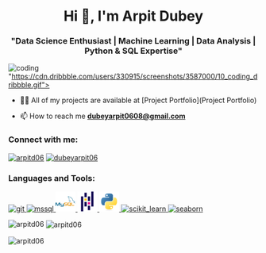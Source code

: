 <h1 align="center">Hi 👋, I'm Arpit Dubey</h1>
<h3 align="center">"Data Science Enthusiast | Machine Learning | Data Analysis | Python & SQL Expertise"</h3>

<img align="rigth" alt="coding" width="400" src>"https://cdn.dribbble.com/users/330915/screenshots/3587000/10_coding_dribbble.gif">



- 👨‍💻 All of my projects are available at [Project Portfolio](Project Portfolio)

- 📫 How to reach me **dubeyarpit0608@gmail.com**

<h3 align="left">Connect with me:</h3>
<p align="left">
<a href="https://linkedin.com/in/arpitd06" target="blank"><img align="center" src="https://raw.githubusercontent.com/rahuldkjain/github-profile-readme-generator/master/src/images/icons/Social/linked-in-alt.svg" alt="arpitd06" height="30" width="40" /></a>
<a href="https://kaggle.com/dubeyarpit06" target="blank"><img align="center" src="https://raw.githubusercontent.com/rahuldkjain/github-profile-readme-generator/master/src/images/icons/Social/kaggle.svg" alt="dubeyarpit06" height="30" width="40" /></a>
</p>

<h3 align="left">Languages and Tools:</h3>
<p align="left"> <a href="https://git-scm.com/" target="_blank" rel="noreferrer"> <img src="https://www.vectorlogo.zone/logos/git-scm/git-scm-icon.svg" alt="git" width="40" height="40"/> </a> <a href="https://www.microsoft.com/en-us/sql-server" target="_blank" rel="noreferrer"> <img src="https://www.svgrepo.com/show/303229/microsoft-sql-server-logo.svg" alt="mssql" width="40" height="40"/> </a> <a href="https://www.mysql.com/" target="_blank" rel="noreferrer"> <img src="https://raw.githubusercontent.com/devicons/devicon/master/icons/mysql/mysql-original-wordmark.svg" alt="mysql" width="40" height="40"/> </a> <a href="https://pandas.pydata.org/" target="_blank" rel="noreferrer"> <img src="https://raw.githubusercontent.com/devicons/devicon/2ae2a900d2f041da66e950e4d48052658d850630/icons/pandas/pandas-original.svg" alt="pandas" width="40" height="40"/> </a> <a href="https://www.python.org" target="_blank" rel="noreferrer"> <img src="https://raw.githubusercontent.com/devicons/devicon/master/icons/python/python-original.svg" alt="python" width="40" height="40"/> </a> <a href="https://scikit-learn.org/" target="_blank" rel="noreferrer"> <img src="https://upload.wikimedia.org/wikipedia/commons/0/05/Scikit_learn_logo_small.svg" alt="scikit_learn" width="40" height="40"/> </a> <a href="https://seaborn.pydata.org/" target="_blank" rel="noreferrer"> <img src="https://seaborn.pydata.org/_images/logo-mark-lightbg.svg" alt="seaborn" width="40" height="40"/> </a> </p>

<p><img align="left" src="https://github-readme-stats.vercel.app/api/top-langs?username=arpitd06&show_icons=true&locale=en&layout=compact" alt="arpitd06" /></p>

<p>&nbsp;<img align="center" src="https://github-readme-stats.vercel.app/api?username=arpitd06&show_icons=true&locale=en" alt="arpitd06" /></p>

<p><img align="center" src="https://github-readme-streak-stats.herokuapp.com/?user=arpitd06&" alt="arpitd06" /></p>

